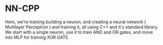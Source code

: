 # NN-CPP

Here, we're training building a neuron, and creating a neural network ( Mutlilayer Perceptron ) and training it, all using C++ and it's standard library.
We start with a single neuron, use it to train AND and OR gates, and move into MLP for training XOR GATE.

